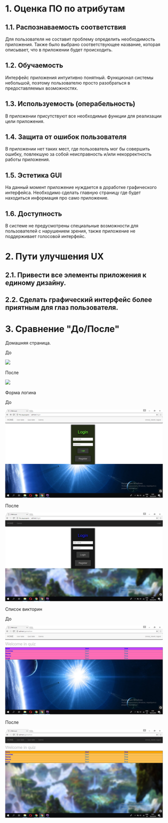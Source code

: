 # 1. Оценка ПО по атрибутам

## 1.1. Распознаваемость соответствия

Для пользователя не составит проблему определить необходимость приложения. Также было выбрано соответствующее название, которая описывает, что в приложении будет происходить.

## 1.2. Обучаемость

Интерфейс приложения интуитивно понятный. Функционал системы небольшой, поэтому пользователю просто разобраться в предоставляемых возможностях.

## 1.3. Используемость (операбельность)

В приложении присутствуют все необходимые функции для реализации цели приложения. 

## 1.4. Защита от ошибок пользователя

В приложении нет таких мест, где пользователь мог бы совершить ошибку, повлекшую за собой неисправность
и/или некорректность работы приложения.

## 1.5. Эстетика GUI

На данный момент приложение нуждается в доработке графического интерфейса. Необходимо сделать главную страницу 
где будет находиться информация про само приложение.

## 1.6. Доступность

В системе не предусмотрены специальные возможности для пользователей с нарушением зрения, также приложение не поддерживает голосовой интерфейс.

# 2. Пути улучшения UX

## 2.1. Привести все элементы приложения к единому дизайну.
## 2.2. Сделать графический интерфейс более приятным для глаз пользователя.

# 3. Сравнение "До/После"

Домашняя страница.

До

![](Images/Home1.png)

После

![](Images/Home1.png)

Форма логина

До

![](Images/Login1.png)

После

![](Images/Login2.png)

Список викторин

До

![](Images/Table1.png)

После

![](Images/Table2.png)

